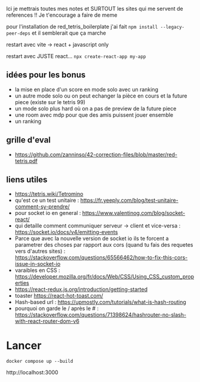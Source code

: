 Ici je mettrais toutes mes notes et SURTOUT les sites qui me servent de references !!
Je t'encourage a faire de meme

pour l'installation de red_tetris_boilerplate j'ai fait `npm install --legacy-peer-deps` et il semblerait que ça marche

restart avec vite -> react + javascript only

restart avec JUSTE react... `npx create-react-app my-app`

## idées pour les bonus
* la mise en place d'un score en mode solo avec un ranking
* un autre mode solo ou on peut echanger la pièce en cours et la future piece (existe sur le tetris 99)
* un mode solo plus hard où on a pas de preview de la future piece
* une room avec mdp pour que des amis puissent jouer ensemble
* un ranking


## grille d'eval
* https://github.com/zanninso/42-correction-files/blob/master/red-tetris.pdf

## liens utiles
* https://tetris.wiki/Tetromino
* qu'est ce un test unitaire : https://fr.yeeply.com/blog/test-unitaire-comment-sy-prendre/
* pour socket io en general : https://www.valentinog.com/blog/socket-react/
* qui detaille comment communiquer serveur -> client et vice-versa : https://socket.io/docs/v4/emitting-events
* Parce que avec la nouvelle version de socket io ils te forcent a parametrer des choses par rapport aux cors (quand tu fais des requetes vers d'autres sites) : https://stackoverflow.com/questions/65566462/how-to-fix-this-cors-issue-in-socket-io
* varaibles en CSS : https://developer.mozilla.org/fr/docs/Web/CSS/Using_CSS_custom_properties
* https://react-redux.js.org/introduction/getting-started
* toaster https://react-hot-toast.com/
* Hash-based url : https://upmostly.com/tutorials/what-is-hash-routing
* pourquoi on garde le / après le # : https://stackoverflow.com/questions/71398624/hashrouter-no-slash-with-react-router-dom-v6

# Lancer

```
docker compose up --build
```
http://localhost:3000